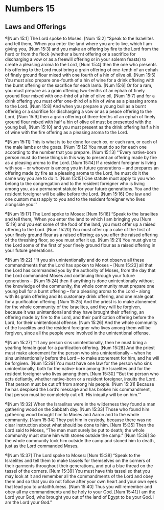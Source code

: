 # Numbers 15

## Laws and Offerings
¶[Num 15:1] The Lord spoke to Moses:
[Num 15:2] “Speak to the Israelites and tell them, ‘When you enter the land where you are to live, which I am giving you,
[Num 15:3] and you make an offering by fire to the Lord from the herd or from the flock (whether a burnt offering or a sacrifice for discharging a vow or as a freewill offering or in your solemn feasts) to create a pleasing aroma to the Lord,
[Num 15:4] then the one who presents his offering to the Lord must bring a grain offering of one-tenth of an ephah of finely ground flour mixed with one fourth of a hin of olive oil.
[Num 15:5] You must also prepare one-fourth of a hin of wine for a drink offering with the burnt offering or the sacrifice for each lamb.
[Num 15:6] Or for a ram, you must prepare as a grain offering two-tenths of an ephah of finely ground flour mixed with one-third of a hin of olive oil,
[Num 15:7] and for a drink offering you must offer one-third of a hin of wine as a pleasing aroma to the Lord.
[Num 15:8] And when you prepare a young bull as a burnt offering or a sacrifice for discharging a vow or as a peace offering to the Lord,
[Num 15:9] then a grain offering of three-tenths of an ephah of finely ground flour mixed with half a hin of olive oil must be presented with the young bull,
[Num 15:10] and you must present as the drink offering half a hin of wine with the fire offering as a pleasing aroma to the Lord.

¶[Num 15:11] This is what is to be done for each ox, or each ram, or each of the male lambs or the goats.
[Num 15:12] You must do so for each one according to the number that you prepare.
[Num 15:13] “‘Every native-born person must do these things in this way to present an offering made by fire as a pleasing aroma to the Lord.
[Num 15:14] If a resident foreigner is living with you – or whoever is among you in future generations – and prepares an offering made by fire as a pleasing aroma to the Lord, he must do it the same way you are to do it.
[Num 15:15] One statute must apply to you who belong to the congregation and to the resident foreigner who is living among you, as a permanent statute for your future generations. You and the resident foreigner will be alike before the Lord.
[Num 15:16] One law and one custom must apply to you and to the resident foreigner who lives alongside you.’”

¶[Num 15:17] The Lord spoke to Moses:
[Num 15:18] “Speak to the Israelites and tell them, ‘When you enter the land to which I am bringing you
[Num 15:19] and you eat some of the food of the land, you must offer up a raised offering to the Lord.
[Num 15:20] You must offer up a cake of the first of your finely ground flour as a raised offering; as you offer the raised offering of the threshing floor, so you must offer it up.
[Num 15:21] You must give to the Lord some of the first of your finely ground flour as a raised offering in your future generations.

¶[Num 15:22] “‘If you sin unintentionally and do not observe all these commandments that the Lord has spoken to Moses –
[Num 15:23] all that the Lord has commanded you by the authority of Moses, from the day that the Lord commanded Moses and continuing through your future generations –
[Num 15:24] then if anything is done unintentionally without the knowledge of the community, the whole community must prepare one young bull for a burnt offering – for a pleasing aroma to the Lord – along with its grain offering and its customary drink offering, and one male goat for a purification offering.
[Num 15:25] And the priest is to make atonement for the whole community of the Israelites, and they will be forgiven, because it was unintentional and they have brought their offering, an offering made by fire to the Lord, and their purification offering before the Lord, for their unintentional offense.
[Num 15:26] And the whole community of the Israelites and the resident foreigner who lives among them will be forgiven, since all the people were involved in the unintentional offense.

¶[Num 15:27] “‘If any person sins unintentionally, then he must bring a yearling female goat for a purification offering.
[Num 15:28] And the priest must make atonement for the person who sins unintentionally – when he sins unintentionally before the Lord – to make atonement for him, and he will be forgiven.
[Num 15:29] You must have one law for the person who sins unintentionally, both for the native-born among the Israelites and for the resident foreigner who lives among them.
[Num 15:30] “‘But the person who acts defiantly, whether native-born or a resident foreigner, insults the Lord. That person must be cut off from among his people.
[Num 15:31] Because he has despised the Lord’s message and has broken his commandment, that person must be completely cut off. His iniquity will be on him.’”

¶[Num 15:32] When the Israelites were in the wilderness they found a man gathering wood on the Sabbath day.
[Num 15:33] Those who found him gathering wood brought him to Moses and Aaron and to the whole community.
[Num 15:34] They put him in custody, because there was no clear instruction about what should be done to him.
[Num 15:35] Then the Lord said to Moses, “The man must surely be put to death; the whole community must stone him with stones outside the camp.”
[Num 15:36] So the whole community took him outside the camp and stoned him to death, just as the Lord commanded Moses.

¶[Num 15:37] The Lord spoke to Moses:
[Num 15:38] “Speak to the Israelites and tell them to make tassels for themselves on the corners of their garments throughout their generations, and put a blue thread on the tassel of the corners.
[Num 15:39] You must have this tassel so that you may look at it and remember all the commandments of the Lord and obey them and so that you do not follow after your own heart and your own eyes that lead you to unfaithfulness.
[Num 15:40] Thus you will remember and obey all my commandments and be holy to your God.
[Num 15:41] I am the Lord your God, who brought you out of the land of Egypt to be your God. I am the Lord your God.”
